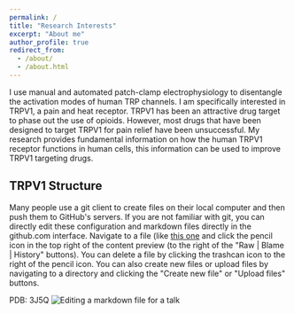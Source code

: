 ```yaml
---
permalink: /
title: "Research Interests"
excerpt: "About me"
author_profile: true
redirect_from: 
  - /about/
  - /about.html
---
```


I use manual and automated patch-clamp electrophysiology to disentangle the activation modes of human TRP channels. I am specifically interested in TRPV1, a pain and heat receptor. TRPV1 has been an attractive drug target to phase out the use of opioids. However, most drugs that have been designed to target TRPV1 for pain relief have been unsuccessful. My research provides fundamental information on how the human TRPV1 receptor functions in human cells, this information can be used to improve TRPV1 targeting drugs.

TRPV1 Structure
------
Many people use a git client to create files on their local computer and then push them to GitHub's servers. If you are not familiar with git, you can directly edit these configuration and markdown files directly in the github.com interface. Navigate to a file (like [this one](https://github.com/academicpages/academicpages.github.io/blob/master/_talks/2012-03-01-talk-1.md) and click the pencil icon in the top right of the content preview (to the right of the "Raw | Blame | History" buttons). You can delete a file by clicking the trashcan icon to the right of the pencil icon. You can also create new files or upload files by navigating to a directory and clicking the "Create new file" or "Upload files" buttons. 

PDB: 3J5Q
![Editing a markdown file for a talk](/V1_gray_Pymol.png)
